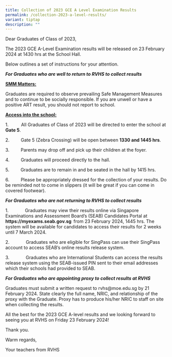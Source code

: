 ```yaml
---
title: Collection of 2023 GCE A Level Examination Results
permalink: /collection-2023-a-level-results/
variant: tiptap
description: ""
---
```

<p>Dear Graduates of Class of 2023,</p>
<p>The 2023 GCE A-Level Examination results will be released on 23 February
2024 at 1430 hrs at the School Hall.</p>
<p>Below outlines a set of instructions for your attention.</p>
<p><strong><em>For Graduates who are well to return to RVHS to collect results</em></strong>
</p>
<p><strong><u>SMM Matters:</u></strong>
</p>
<p>Graduates are required to observe prevailing Safe Management Measures
and to continue to be socially responsible. If you are unwell or have a
positive ART result, you should not report to school.</p>
<p><strong><u>Access into the school:</u></strong>
</p>
<p>1.&nbsp;&nbsp;&nbsp;&nbsp;&nbsp;&nbsp;&nbsp;&nbsp;&nbsp;&nbsp;All Graduates
of Class of 2023 will be directed to enter the school at <strong>Gate 5</strong>.</p>
<p>2.&nbsp;&nbsp;&nbsp;&nbsp;&nbsp;&nbsp;&nbsp;&nbsp;&nbsp;Gate 5 (Zebra
Crossing) will be open between <strong>1330 and 1445 hrs</strong>.</p>
<p>3.&nbsp;&nbsp;&nbsp;&nbsp;&nbsp;&nbsp;&nbsp;&nbsp;&nbsp;Parents may drop
off and pick up their children at the foyer.</p>
<p>4.&nbsp;&nbsp;&nbsp;&nbsp;&nbsp;&nbsp;&nbsp;&nbsp;&nbsp;Graduates will
proceed directly to the hall.</p>
<p>5.&nbsp;&nbsp;&nbsp;&nbsp;&nbsp;&nbsp;&nbsp;&nbsp;&nbsp;Graduates are
to remain in and be seated in the hall by 1415 hrs.</p>
<p>6.&nbsp;&nbsp;&nbsp;&nbsp;&nbsp;&nbsp;&nbsp;&nbsp;&nbsp;Please be appropriately
dressed for the collection of your results. Do be reminded not to come
in slippers (it will be great if you can come in covered footwear).</p>
<p><strong><em>For Graduates who are not returning to RVHS to collect results</em></strong>
</p>
<p>1.&nbsp;&nbsp;&nbsp;&nbsp;&nbsp;&nbsp;&nbsp;&nbsp;&nbsp;&nbsp;&nbsp;&nbsp;
Graduates may view their results online via Singapore Examinations and
Assessment Board’s (SEAB) Candidates Portal at&nbsp; <strong><a rel="noopener noreferrer nofollow" target="_blank">https://myexams.seab.gov.sg</a>&nbsp; </strong>from
23 February 2024, 1445 hrs. The system will be available for candidates
to access their results for 2 weeks until 7 March 2024.</p>
<p>2.&nbsp;&nbsp;&nbsp;&nbsp;&nbsp;&nbsp;&nbsp;&nbsp;&nbsp;&nbsp;&nbsp;&nbsp;
Graduates who are eligible for SingPass can use their SingPass account
to access SEAB’s online results release system.</p>
<p>3.&nbsp;&nbsp;&nbsp;&nbsp;&nbsp;&nbsp;&nbsp;&nbsp;&nbsp;&nbsp;&nbsp;&nbsp;
Graduates who are International Students can access the results release
system using the SEAB-issued PIN sent to their email addresses which their
schools had provided to SEAB.</p>
<p><strong><em>For Graduates who are appointing proxy to collect results at RVHS</em></strong>
</p>
<p>Graduates must submit a written request to <a rel="noopener noreferrer nofollow" target="_blank">rvhs@moe.edu.sg</a> by
21 February 2024. State clearly the full name, NRIC, and relationship of
the proxy with the Graduate. Proxy has to produce his/her NRIC to staff
on site when collecting the results.</p>
<p>All the best for the 2023 GCE A-level results and we looking forward to
seeing you at RVHS on Friday 23 February 2024!</p>
<p>Thank you.</p>
<p>Warm regards,</p>
<p>Your teachers from RVHS</p>